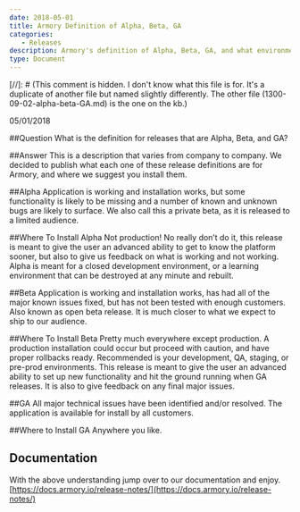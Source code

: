 ```yaml
---
date: 2018-05-01
title: Armory Definition of Alpha, Beta, GA
categories:
   - Releases
description: Armory's definition of Alpha, Beta, GA, and what environments to install them on
type: Document
---
```

[//]: # (This comment is hidden. I don't know what this file is for. It's a duplicate of another file but named slightly differently. The other file (1300-09-02-alpha-beta-GA.md) is the one on the kb.)

05/01/2018

##Question
What is the definition for releases that are Alpha, Beta, and GA?


##Answer
This is a description that varies from company to company. We decided to publish what each one of these release definitions are for Armory, and where we suggest you install them.


##Alpha
Application is working and installation works, but some functionality is likely to be missing and a number of known and unknown bugs are likely to surface. We also call this a private beta, as it is released to a limited audience.

##Where To Install Alpha
Not production! No really don’t do it, this release is meant to give the user an advanced ability to get to know the platform sooner, but also to give us feedback on what is working and not working. Alpha is meant for a closed development environment, or a learning environment that can be destroyed at any minute and rebuilt.

##Beta
Application is working and installation works, has had all of the major known issues fixed, but has not been tested with enough customers. Also known as open beta release. It is much closer to what we expect to ship to our audience.

##Where To Install Beta
Pretty much everywhere except production. A production installation could occur but proceed with caution, and have proper rollbacks ready. Recommended is your development, QA, staging, or pre-prod environments. This release is meant to give the user an advanced ability to set up new functionality and hit the ground running when GA releases. It is also to give feedback on any final major issues.

##GA
All major technical issues have been identified and/or resolved. The application is available for install by all customers.

##Where to Install GA
Anywhere you like.

## Documentation
With the above understanding jump over to our documentation and enjoy.
[https://docs.armory.io/release-notes/](https://docs.armory.io/release-notes/)
